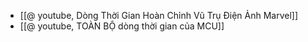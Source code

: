 - [[@ youtube, Dòng Thời Gian Hoàn Chỉnh Vũ Trụ Điện Ảnh Marvel]]
- [[@ youtube, TOÀN BỘ dòng thời gian của MCU]]
